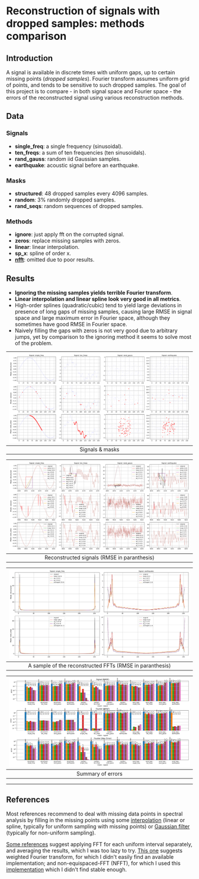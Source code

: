 # Reconstruction of signals with dropped samples: methods comparison

## Introduction
A signal is available in discrete times with uniform gaps, up to certain missing points (*dropped samples*).
Fourier transform assumes uniform grid of points, and tends to be sensitive to such dropped samples.
The goal of this project is to compare - in both signal space and Fourier space - the errors of the reconstructed signal using various reconstruction methods.

## Data
### Signals
- **single_freq**: a single frequency (sinusoidal).
- **ten_freqs**: a sum of ten frequencies (ten sinusoidals).
- **rand_gauss**: random iid Gaussian samples.
- **earthquake**: acoustic signal before an earthquake.

### Masks
- **structured**: 48 dropped samples every 4096 samples.
- **random**: 3% randomly dropped samples.
- **rand_seqs**: random sequences of dropped samples.

### Methods
- **ignore**: just apply fft on the corrupted signal.
- **zeros**: replace missing samples with zeros.
- **linear**: linear interpolation.
- **sp_x**: spline of order x.
- [**nfft**](https://github.com/jakevdp/nfft/blob/master/README.md): omitted due to poor results.

## Results
- **Ignoring the missing samples yields terrible Fourier transform**.
- **Linear interpolation and linear spline look very good in all metrics**.
- High-order splines (quadratic/cubic) tend to yield large deviations in presence of long gaps of missing samples, causing large RMSE in signal space and large maximum error in Fourier space, although they sometimes have good RMSE in Fourier space.
- Naively filling the gaps with zeros is not very good due to arbitrary jumps, yet by comparison to the ignoring method it seems to solve most of the problem.

|![](https://github.com/ido90/SignalReconstruction/blob/master/Output/masked_signals_2.png)|
|:--:|
| Signals & masks |

|![](https://github.com/ido90/SignalReconstruction/blob/master/Output/reconstructed_signals.png)|
|:--:|
| Reconstructed signals (RMSE in paranthesis) |

|![](https://github.com/ido90/SignalReconstruction/blob/master/Output/reconstructed_ffts_focused.png)|
|:--:|
| A sample of the reconstructed FFTs (RMSE in paranthesis) |

|![](https://github.com/ido90/SignalReconstruction/blob/master/Output/reconstruction_errors.png)|
|:--:|
| Summary of errors |

_________________

## References

Most references recommend to deal with missing data points in spectral analysis by filling in the missing points using some [interpolation](http://mres.uni-potsdam.de/index.php/2017/08/22/data-voids-and-spectral-analysis-dont-be-afraid-of-gaps/) (linear or spline, typically for uniform sampling with missing points) or [Gaussian filter](https://scicomp.stackexchange.com/questions/593/how-do-i-take-the-fft-of-unevenly-spaced-data) (typically for non-uniform sampling).

[Some references](https://dsp.stackexchange.com/questions/22930/spectral-analysis-of-a-time-series-with-missing-data-points) suggest applying FFT for each uniform interval separately, and averaging the results, which I was too lazy to try.
[This one](https://electronics.stackexchange.com/questions/290994/fast-fourier-transformation-of-incomplete-signals) suggests weighted Fourier transform, for which I didn't easily find an available implementation; and non-equispaced-FFT (NFFT), for which I used this [implementation](https://github.com/jakevdp/nfft/) which I didn't find stable enough.
